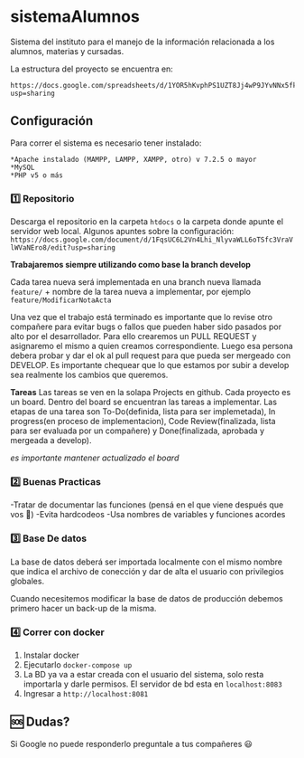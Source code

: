 # sistemaAlumnos

Sistema del instituto para el manejo de la información relacionada a los
alumnos, materias y cursadas.

La estructura del proyecto se encuentra en:

```
https://docs.google.com/spreadsheets/d/1YOR5hKvphPS1UZT8Jj4wP9JYvNNx5fkkjRCh1fBY9ok/edit?usp=sharing
```

## Configuración

Para correr el sistema es necesario tener instalado:
```
*Apache instalado (MAMPP, LAMPP, XAMPP, otro) v 7.2.5 o mayor
*MySQL
*PHP v5 o más

```

### :one: Repositorio

Descarga el repositorio en la carpeta ```htdocs``` o la carpeta donde apunte el servidor web local.
Algunos apuntes sobre la configuración: ```https://docs.google.com/document/d/1FqsUC6L2Vn4Lhi_NlyvaWLL6oTSfc3VraVlWVaNEro8/edit?usp=sharing```

**Trabajaremos siempre utilizando como base la branch develop**

Cada tarea nueva será implementada en una branch nueva llamada ```feature/``` + nombre de la tarea nueva a implementar, por ejemplo ```feature/ModificarNotaActa```

Una vez que el trabajo está terminado es importante que lo revise otro compañere para evitar bugs o fallos que pueden haber sido pasados por alto por el desarrollador. Para ello crearemos un PULL REQUEST y asignaremo el mismo a quien creamos correspondiente. Luego esa persona debera probar y dar el ok al pull request para que pueda ser mergeado con DEVELOP. Es importante chequear que lo que estamos por subir a develop sea realmente los cambios que queremos.  

**Tareas** 
Las tareas se ven en la solapa Projects en github. Cada proyecto es un board. Dentro del board se encuentran las tareas a implementar. Las etapas de una tarea son To-Do(definida, lista para ser implemetada), In progress(en proceso de implementacion), Code Review(finalizada, lista para ser evaluada por un compañere) y Done(finalizada, aprobada y mergeada a develop).

*es importante mantener actualizado el board*

### :two: Buenas Practicas

-Tratar de documentar las funciones (pensá en el que viene después que vos :pray:)
-Evita hardcodeos
-Usa nombres de variables y funciones acordes

### :three: Base De datos

La base de datos deberá ser importada localmente con el mismo nombre que indica el archivo de conección y dar de alta el usuario con privilegios globales.

Cuando necesitemos modificar la base de datos de producción debemos primero hacer un back-up de la misma. 

### :four: Correr con docker
1. Instalar docker
2. Ejecutarlo `docker-compose up`
3. La BD ya va a estar creada con el usuario del sistema, solo resta importarla y darle permisos. El servidor de bd esta en `localhost:8083`
4. Ingresar a `http://localhost:8081`


## :sos: Dudas?

Si Google no puede responderlo preguntale a tus compañeres :smiley:
